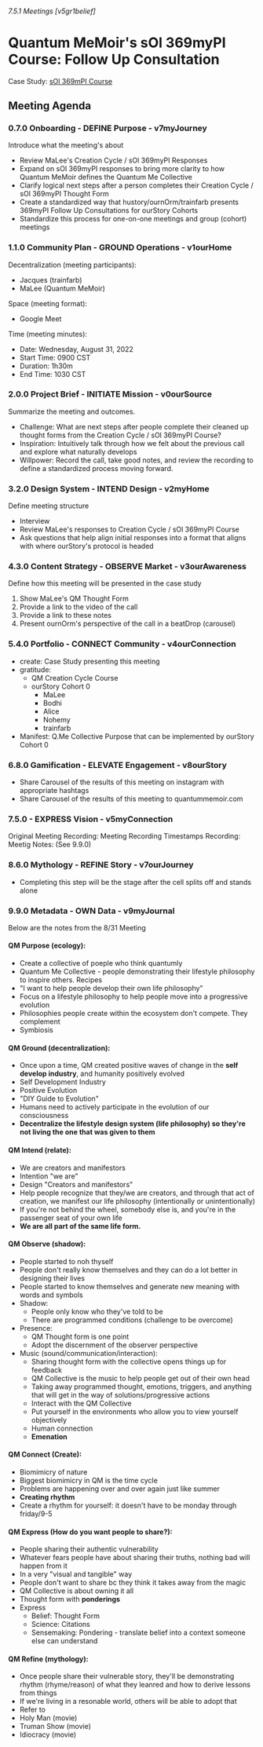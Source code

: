###### 7.5.1 Meetings [v5gr1belief]
# Quantum MeMoir's sOl 369myPI Course: Follow Up Consultation
Case Study: [sOl 369mPI Course](https://github.com/trainfarb/trainfarb/issues/3#issue-1343468506)

## Meeting Agenda
### 0.7.0 Onboarding - DEFINE Purpose - v7myJourney
Introduce what the meeting's about
- Review MaLee's Creation Cycle / sOl 369myPI Responses  
- Expand on sOl 369myPI responses to bring more clarity to how Quantum MeMoir defines the Quantum Me Collective
- Clarify logical next steps after a person completes their Creation Cycle / sOl 369myPI Thought Form
- Create a standardized way that hustory/ournOrm/trainfarb presents 369myPI Follow Up Consultations for ourStory Cohorts
- Standardize this process for one-on-one meetings and group (cohort) meetings

### 1.1.0 Community Plan - GROUND Operations - v1ourHome  
Decentralization (meeting participants):
- Jacques (trainfarb)
- MaLee (Quantum MeMoir)

Space (meeting format):
- Google Meet

Time (meeting minutes):
- Date: Wednesday, August 31, 2022
- Start Time: 0900 CST
- Duration: 1h30m
- End Time: 1030 CST

### 2.0.0 Project Brief - INITIATE Mission - v0ourSource
Summarize the meeting and outcomes. 
- Challenge: What are next steps after people complete their cleaned up thought forms from the Creation Cycle / sOl 369myPI Course? 
- Inspiration: Intuitively talk through how we felt about the previous call and explore what naturally develops
- Willpower: Record the call, take good notes, and review the recording to define a standardized process moving forward.

### 3.2.0 Design System - INTEND Design - v2myHome
Define meeting structure
- Interview
- Review MaLee's responses to Creation Cycle / sOl 369myPI Course
- Ask questions that help align initial responses into a format that aligns with where ourStory's protocol is headed

### 4.3.0 Content Strategy - OBSERVE Market - v3ourAwareness
Define how this meeting will be presented in the case study
1. Show MaLee's QM Thought Form
2. Provide a link to the video of the call
3. Provide a link to these notes
4. Present ournOrm's perspective of the call in a beatDrop (carousel)

### 5.4.0 Portfolio - CONNECT Community - v4ourConnection
- create: Case Study presenting this meeting
- gratitude:
  - QM Creation Cycle Course
  - ourStory Cohort 0
    - MaLee
    - Bodhi
    - Alice
    - Nohemy
    - trainfarb
- Manifest: Q.Me Collective Purpose that can be implemented by ourStory Cohort 0

### 6.8.0 Gamification - ELEVATE Engagement - v8ourStory
- Share Carousel of the results of this meeting on instagram with appropriate hashtags
- Share Carousel of the results of this meeting to quantummemoir.com

### 7.5.0 - EXPRESS Vision - v5myConnection
Original Meeting Recording: 
Meeting Recording Timestamps Recording:
Meetig Notes: (See 9.9.0)

### 8.6.0 Mythology - REFINE Story - v7ourJourney

- Completing this step will be the stage after the cell splits off and stands alone

### 9.9.0 Metadata - OWN Data - v9myJournal
Below are the notes from the 8/31 Meeting
#### QM Purpose (ecology):
- Create a collective of poeple who think quantumly
- Quantum Me Collective - people demonstrating their lifestyle philosophy to inspire others. Recipes
- "I want to help people develop their own life philosophy"
- Focus on a lifestyle philosophy to help people move into a progressive evolution
- Philosophies people create within the ecosystem don't compete. They complement
- Symbiosis

#### QM Ground (decentralization):
- Once upon a time, QM created positive waves of change in the **self develop industry**, and humanity positively evolved
- Self Development Industry
- Positive Evolution
- "DIY Guide to Evolution"
- Humans need to actively participate in the evolution of our consciousness 
- **Decentralize the lifestyle design system (life philosophy) so they're not living the one that was given to them**

#### QM Intend (relate):
- We are creators and manifestors
- Intention "we are"
- Design "Creators and manifestors"
- Help people recognize that they/we are creators, and through that act of creation, we manifest our life philosophy (intentionally or unintentionally)
- If you're not behind the wheel, somebody else is, and you're in the passenger seat of your own life
- **We are all part of the same life form.**

#### QM Observe (shadow):
- People started to noh thyself
- People don't really know themselves and they can do a lot better in designing their lives
- People started to know themselves and generate new meaning with words and symbols
- Shadow: 
  - People only know who they've told to be
  - There are programmed conditions (challenge to be overcome)
- Presence: 
  - QM Thought form is one point
  - Adopt the discernment of the observer perspective
- Music (sound/communication/interaction):
  - Sharing thought form with the collective opens things up for feedback
  - QM Collective is the music to help people get out of their own head
  - Taking away programmed thought, emotions, triggers, and anything that will get in the way of solutions/progressive actions
  - Interact with the QM Collective
  - Put yourself in the environments who allow you to view yourself objectively
  - Human connection
  - **Emenation**

#### QM Connect (Create):
- Biomimicry of nature
- Biggest biomimicry in QM is the time cycle
- Problems are happening over and over again just like summer
- **Creating rhythm**
- Create a rhythm for yourself: it doesn't have to be monday through friday/9-5

#### QM Express (How do you want people to share?):
- People sharing their authentic vulnerability
- Whatever fears people have about sharing their truths, nothing bad will happen from it
- In a very "visual and tangible" way
- People don't want to share bc they think it takes away from the magic
- QM Collective is about owning it all
- Thought form with **ponderings**
- Express
  - Belief: Thought Form
  - Science: Citations
  - Sensemaking: Pondering - translate belief into a context someone else can understand

#### QM Refine (mythology):
- Once people share their vulnerable story, they'll be demonstrating rhythm (rhyme/reason) of what they leanred and how to derive lessons from things
- If we're living in a resonable world, others will be able to adopt that
- Refer to 
- Holy Man (movie)
- Truman Show (movie)
- Idiocracy (movie)
